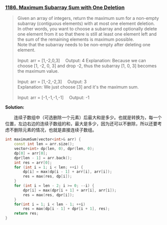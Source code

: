 ### [1186. Maximum Subarray Sum with One Deletion](https://leetcode.com/problems/maximum-subarray-sum-with-one-deletion/description/)

> Given an array of integers, return the maximum sum for a non-empty subarray (contiguous elements) with at most one element deletion. \
In other words, you want to choose a subarray and optionally delete one element from it so that there is still at least one element left and the sum of the remaining elements is maximum possible.\
> Note that the subarray needs to be non-empty after deleting one element.\
> \
> Input: arr = [1,-2,0,3]&emsp; Output: 4
> Explanation: Because we can choose [1, -2, 0, 3] and drop -2, thus the subarray [1, 0, 3] becomes the maximum value.\
> \
> Input: arr = [1,-2,-2,3]&emsp; Output: 3\
> Explanation: We just choose [3] and it's the maximum sum.\
> \
> Input: arr = [-1,-1,-1,-1]&emsp; Output: -1

**Solution:**

&emsp;&emsp;连续子数组中（可选删除一个元素）后最大和是多少。也就是转换为，每一个位置，左边右边的连续子数组的和，最大是多少，因为还可以不删除，所以还要考虑不删除元素的情况，也就是直接连续子数组。

```cpp
int maximumSum(vector<int>& arr) {
	const int len = arr.size();
	vector<int> dp(len, 0), dpr(len, 0);
	dp[0] = arr[0];
	dpr[len - 1] = arr.back();
	int res = arr[0];
	for (int i = 1; i < len; ++i) {
		dp[i] = max(dp[i - 1] + arr[i], arr[i]);
		res = max(res, dp[i]);
	}
	for (int i = len - 2; i >= 0; --i) {
		dpr[i] = max(dpr[i + 1] + arr[i], arr[i]);
		res = max(res, dpr[i]);
	}
	for(int i = 1; i < len - 1; ++i)
		res = max(dp[i - 1] + dpr[i + 1], res);
	return res;
}
```
